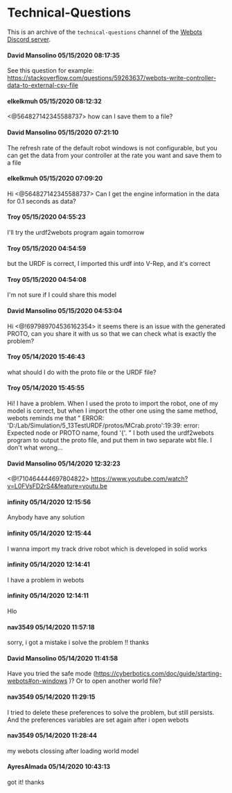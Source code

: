 # Technical-Questions

This is an archive of the `technical-questions` channel of the [Webots Discord server](https://discordapp.com/invite/nTWbN9m).

#### David Mansolino 05/15/2020 08:17:35
See this question for example: https://stackoverflow.com/questions/59263637/webots-write-controller-data-to-external-csv-file

#### elkelkmuh 05/15/2020 08:12:32
<@564827142345588737> how can I save them to a file?

#### David Mansolino 05/15/2020 07:21:10
The refresh rate of the default robot windows is not configurable, but you can get the data from your controller at the rate you want and save them to a file

#### elkelkmuh 05/15/2020 07:09:20
Hi <@564827142345588737> Can I get the engine information in the data for 0.1 seconds as data?

#### Troy 05/15/2020 04:55:23
I'll try the urdf2webots program again tomorrow

#### Troy 05/15/2020 04:54:59
but the URDF is correct, I imported this urdf into V-Rep, and it's correct

#### Troy 05/15/2020 04:54:08
I'm not sure if I could share this model

#### David Mansolino 05/15/2020 04:53:04
Hi <@!697989704536162354> it seems there is an issue with the generated PROTO, can you share it with us so that we can check what is exactly the problem?

#### Troy 05/14/2020 15:46:43
what should I do with the proto file or the URDF file?

#### Troy 05/14/2020 15:45:55
Hi! I have a problem. When I used the proto to import the robot, one of my model is correct, but when I import the other one using the same method, webots reminds me that " ERROR: 'D:/Lab/Simulation/5_13TestURDF/protos/MCrab.proto':19:39: error: Expected node or PROTO name, found '{'. " I both used the urdf2webots program to output the proto file, and put them in two separate wbt file. I don't what wrong...

#### David Mansolino 05/14/2020 12:32:23
<@!710464444697804822> https://www.youtube.com/watch?v=L0FVsFD2rS4&feature=youtu.be

#### infinity 05/14/2020 12:15:56
Anybody have any solution

#### infinity 05/14/2020 12:15:44
I wanna import my track drive robot which is developed in solid works

#### infinity 05/14/2020 12:14:41
I have a problem in webots

#### infinity 05/14/2020 12:14:11
Hlo

#### nav3549 05/14/2020 11:57:18
sorry, i got a mistake i solve the problem !! thanks

#### David Mansolino 05/14/2020 11:41:58
Have you tried the safe mode (https://cyberbotics.com/doc/guide/starting-webots#on-windows )?
Or to open another world file?

#### nav3549 05/14/2020 11:29:15
I tried to delete these preferences to solve the problem, but still persists. And the preferences variables are set again after i open webots

#### nav3549 05/14/2020 11:28:44
my webots clossing after loading world model

#### AyresAlmada 05/14/2020 10:43:13
got it! thanks

